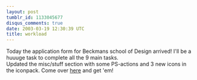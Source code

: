 ```yaml
---
layout: post
tumblr_id: 1133045677
disqus_comments: true
date: 2003-03-19 12:30:39 UTC
title: workload
---
```


Today the application form for Beckmans school of Design arrived! I'll be a huuuge task to complete all the 9 main tasks.
<br/>
Updated the misc/stuff section with some PS-actions and 3 new icons in the iconpack. Come over <a href="misc_stuff.asp">here</a> and get 'em!
